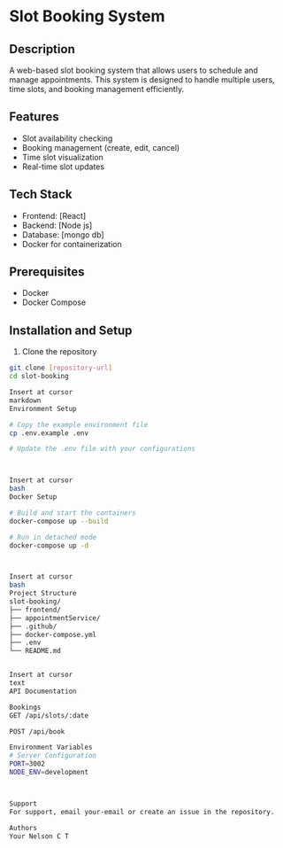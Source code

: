 # Slot Booking System

## Description
A web-based slot booking system that allows users to schedule and manage appointments. This system is designed to handle multiple users, time slots, and booking management efficiently.

## Features
- Slot availability checking
- Booking management (create, edit, cancel)
- Time slot visualization
- Real-time slot updates

## Tech Stack
- Frontend: [React]
- Backend: [Node js]
- Database: [mongo db]
- Docker for containerization

## Prerequisites
- Docker
- Docker Compose

## Installation and Setup

1. Clone the repository
```bash
git clone [repository-url]
cd slot-booking

Insert at cursor
markdown
Environment Setup

# Copy the example environment file
cp .env.example .env

# Update the .env file with your configurations



Insert at cursor
bash
Docker Setup

# Build and start the containers
docker-compose up --build

# Run in detached mode
docker-compose up -d



Insert at cursor
bash
Project Structure
slot-booking/
├── frontend/
├── appointmentService/
├── .github/
├── docker-compose.yml
├── .env
└── README.md


Insert at cursor
text
API Documentation

Bookings
GET /api/slots/:date

POST /api/book

Environment Variables
# Server Configuration
PORT=3002
NODE_ENV=development



Support
For support, email your-email or create an issue in the repository.

Authors
Your Nelson C T